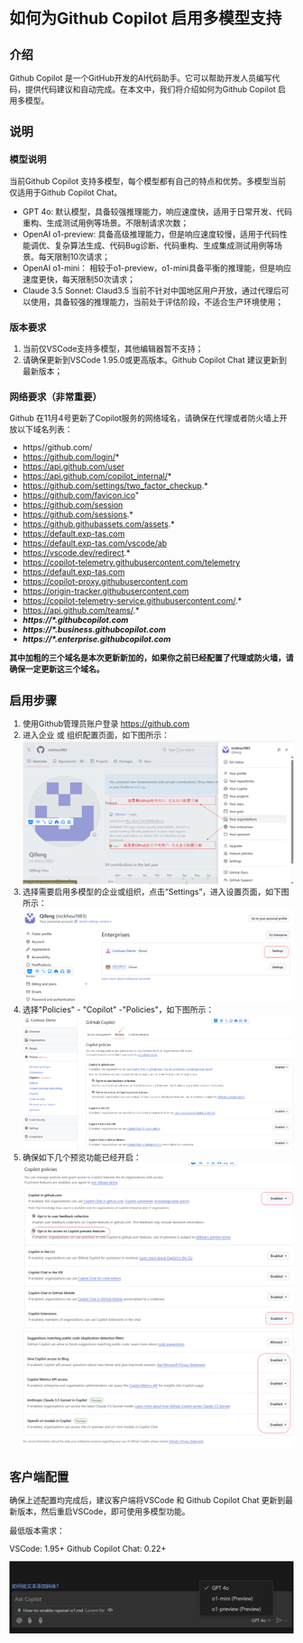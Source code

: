 # 如何为Github Copilot 启用多模型支持

## 介绍
Github Copilot 是一个GitHub开发的AI代码助手。它可以帮助开发人员编写代码，提供代码建议和自动完成。在本文中，我们将介绍如何为Github Copilot 启用多模型。

## 说明

### 模型说明

当前Github Copilot 支持多模型，每个模型都有自己的特点和优势。多模型当前仅适用于Github Copilot Chat。

- GPT 4o: 默认模型，具备较强推理能力，响应速度快，适用于日常开发、代码重构、生成测试用例等场景。不限制请求次数；
- OpenAI o1-preview: 具备高级推理能力，但是响应速度较慢，适用于代码性能调优、复杂算法生成、代码Bug诊断、代码重构、生成集成测试用例等场景。每天限制10次请求；
- OpenAI o1-mini： 相较于o1-preview，o1-mini具备平衡的推理能，但是响应速度更快，每天限制50次请求；
- Claude 3.5 Sonnet: Claud3.5 当前不针对中国地区用户开放，通过代理后可以使用，具备较强的推理能力，当前处于评估阶段，不适合生产环境使用；

### 版本要求

1. 当前仅VSCode支持多模型，其他编辑器暂不支持；
2. 请确保更新到VSCode 1.95.0或更高版本。Github Copilot Chat 建议更新到最新版本；

### 网络要求（非常重要）

Github 在11月4号更新了Copilot服务的网络域名，请确保在代理或者防火墙上开放以下域名列表：
- https//github.com/
- https://github.com/login/*
- https://api.github.com/user
- https://api.github.com/copilot_internal/*
- https://github.com/settings/two_factor_checkup.*
- https://github.com/favicon.ico"
- https://github.com/session
- https://github.com/sessions.*
- https://github.githubassets.com/assets.*
- https://default.exp-tas.com
- https://default.exp-tas.com/vscode/ab
- https://vscode.dev/redirect.*
- https://copilot-telemetry.githubusercontent.com/telemetry
- https://default.exp-tas.com
- https://copilot-proxy.githubusercontent.com	
- https://origin-tracker.githubusercontent.com
- https://copilot-telemetry-service.githubusercontent.com/.*
- https://api.github.com/teams/.*
- ___https://*.githubcopilot.com___
- ___https://*.business.githubcopilot.com___
- ___https://*.enterprise.githubcopilot.com___

__其中加粗的三个域名是本次更新新加的，如果你之前已经配置了代理或防火墙，请确保一定更新这三个域名。__

## 启用步骤

1. 使用Github管理员账户登录 https://github.com
2. 进入企业 或 组织配置页面，如下图所示：
![alt text](image.png)
3. 选择需要启用多模型的企业或组织，点击“Settings”，进入设置页面，如下图所示：
![alt text](image-1.png)
4. 选择"Policies" - "Copilot" -"Policies"，如下图所示：
![alt text](image-2.png)
5. 确保如下几个预览功能已经开启：
![alt text](image-3.png)
![alt text](image-4.png)


## 客户端配置

确保上述配置均完成后，建议客户端将VSCode 和 Github Copilot Chat 更新到最新版本，然后重启VSCode，即可使用多模型功能。

最低版本需求：

VSCode: 1.95+
Github Copilot Chat: 0.22+

![alt text](image-5.png)


